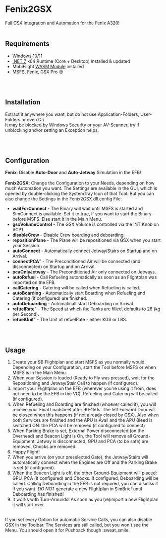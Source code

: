 # Fenix2GSX
Full GSX Integration and Automation for the Fenix A320!
<br/><br/>

## Requirements
- Windows 10/11
- [.NET 7](https://dotnet.microsoft.com/en-us/download/dotnet/7.0) x64 Runtime (Core + Desktop) installed & updated
- MobiFlight [WASM Module](https://github.com/MobiFlight/MobiFlight-WASM-Module/releases) installed
- MSFS, Fenix, GSX Pro :wink:

<br/><br/>
## Installation
Extract it anywhere you want, but do not use Application-Folders, User-Folders or even C:\\ <br/>
It may be blocked by Windows Security or your AV-Scanner, try if unblocking and/or setting an Exception helps.

<br/><br/>
## Configuration
**Fenix**: Disable **Auto-Door** and **Auto-Jetway** Simulation in the EFB!<br/><br/>
**Fenix2GSX**: Change the Configuration to your Needs, depending on how much Automation you want. The Settings are available in the GUI, which is opened by double-clicking the SystemTray Icon of that Tool. But you can also change the Settings in the Fenix2GSX.dll.config File:
* **waitForConnect**		- The Binary will wait until MSFS is started and SimConnect is available. Set it to true, if you want to start the Binary before MSFS. Else start it in the Main Menu.
* **gsxVolumeControl**			- The GSX Volume is controlled via the INT Knob on ACP1.
* **disableCrew**		- Disable Crew boarding and deboarding.
* **repositionPlane**			- The Plane will be repositioned via GSX when you start your Session.
* **autoConnect**		- Automatically connect Jetway/Stairs on Startup and on Arrival.
* **connectPCA**" 		-  The Preconditioned Air will be connected (and disconnected) on Startup and on Arrival.
* **pcaOnlyJetway** 		-  The Preconditioned Air only connected on Jetways.
* **autoRefuel**		- Call Refueling automatically as soon as an Flightplan was imported on the EFB.
* **callCatering**	- Catering will be called when Refueling is called.
* **autoBoarding** 		-  Automatically start Boarding when Refueling and Catering (if configured) are finished.
* **autoDeboarding** 			-  Automaticall start Deboarding on Arrival.
* **refuelRate**" 			-  The Speed at which the Tanks are filled, defaults to 28 (kg per Second).
* **refuelUnit**" 			-  The Unit of refuelRate - either KGS or LBS.

<br/><br/>
## Usage
1) Create your SB Flightplan and start MSFS as you normally would. Depending on your Configuration, start the Tool before MSFS or when MSFS is in the Main Menu.
2) When your Session is loaded (Ready to Fly was pressed), wait for the Repositioning and Jetway/Stair Call to happen (if configured).
3) Import your Flightplan on the EFB (wherever you're using it from, does not need to be the EFB in the VC). Refueling and Catering will be called (if configured).
4) When Refueling and Boarding are finished (whoever called it), you will receive your Final Loadsheet after 90-150s. The left Forward Door will be closed when this happens (if not already closed by GSX). Also when both Services are finished and the APU is Avail and the APU Bleed is switched ON: the PCA will be removed (if configured to connect)
5) When Parking Brake is set, External Power disconnected (on the Overhead) and Beacon Light is On, the Tool will remove all Ground-Equipment: Jetway is disconnected, GPU and PCA (to be safe) are removed, Chocks are removed.
6) Happy Flight!
7) When you arrive (on your preselected Gate), the Jetway/Stairs will automatically connect when the Engines are Off and the Parking Brake is set (if configured).
8) When the Beacon Light is off, the other Ground-Equipment will placed: GPU, PCA (if configured) and Chocks. If configured, Deboarding will be called. Calling Deboarding in the EFB is not required, you can dismiss it if you want. *DO NOT* generate a new Flightplan in SimBrief until Deboarding has finished!
9) It works with Turn-Arounds! As soon as you (re)import a new Flightplan it will start over.
<br/>
If you set every Option for automatic Service Calls, you can also disable GSX in the Toolbar. The Services are still called, but you won't see the Menu. You should open it for Pushback though :sweat_smile:
